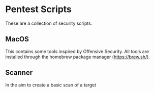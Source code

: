 # Pentest Scripts

These are a collection of security scripts.

## MacOS

This contains some tools inspired by Offensive Security. All tools are installed through the homebrew package
manager (https://brew.sh/).

## Scanner

In the aim to create a basic scan of a target